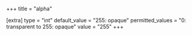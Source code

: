 +++
title = "alpha"

[extra]
type = "int"
default_value = "255: opaque"
permitted_values = "0: transparent to 255: opaque" 
value = "255"
+++